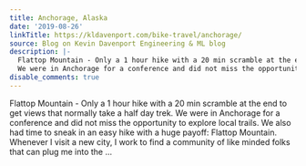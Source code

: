 ```yaml
---
title: Anchorage, Alaska
date: '2019-08-26'
linkTitle: https://kldavenport.com/bike-travel/anchorage/
source: Blog on Kevin Davenport Engineering & ML blog
description: |-
  Flattop Mountain - Only a 1 hour hike with a 20 min scramble at the end to get views that normally take a half day trek.
  We were in Anchorage for a conference and did not miss the opportunity to explore local trails. We also had time to sneak in an easy hike with a huge payoff: Flattop Mountain. Whenever I visit a new city, I work to find a community of like minded folks that can plug me into the ...
disable_comments: true
---
```

Flattop Mountain - Only a 1 hour hike with a 20 min scramble at the end to get views that normally take a half day trek.
We were in Anchorage for a conference and did not miss the opportunity to explore local trails. We also had time to sneak in an easy hike with a huge payoff: Flattop Mountain. Whenever I visit a new city, I work to find a community of like minded folks that can plug me into the ...